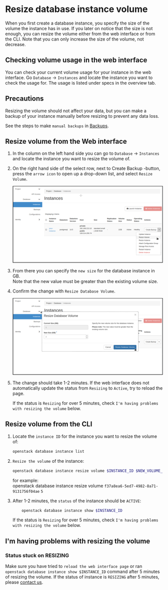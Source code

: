 # Resize database instance volume

When you first create a database instance, you specify the size of the volume the instance has in use. If you later on notice that the size is not enough, you can resize the volume either from the web interface or from the CLI. Note that you can only increase the size of the volume, not decrease.  

## Checking volume usage in the web interface

You can check your current volume usage for your instance in the web interface. Go `Database` -> `Instances` and locate the instance you want to check the usage for. The usage is listed under specs in the overview tab.

## Precautions  

Resizing the volume should not affect your data, but you can make a backup of your instance manually before resizing to prevent any data loss.

See the steps to make `manual backups` in [Backups](backups.md).

## Resize volume from the Web interface

1. In the column on the left hand side you can go to `Database` -> `Instances` and locate the instance you want to resize the volume of.  

2. On the right hand side of the select row, next to Create Backup -button, press the `arrow icon` to open up a drop-down list, and select `Resize Volume`.

    ![Select 'Resize volume'](../img/cloud_dbaas_resize_volume_1.png "Resize volume")


3. From there you can specify the `new size` for the database instance in GB.  
Note that the new value must be greater than the existing volume size.

4. Confirm the change with `Resize Database Volume`.

    ![Select 'Resize volume'](../img/cloud_dbaas_resize_volume_2.png "Resize volume")

5. The change should take 1-2 minutes. If the web interface does not automatically update the status from `Resizing` to `Active`, try to reload the page.  

    If the status is `Resizing` for over 5 minutes, check `I'm having problems with resizing the volume` below.  

## Resize volume from the CLI

1. Locate the `instance ID` for the instance you want to resize the volume of:

    ```sh
    openstack database instance list
    ```

2. `Resize the volume` of the instance:

    ```sh
    openstack database instance resize volume $INSTANCE_ID $NEW_VOLUME_SIZE
    ```

    for example:  
    openstack database instance resize volume `f37a8ea6-5ed7-4982-8a71-9131756f04ae` `5`

3. After 1-2 minutes, the `status` of the instance should be `ACTIVE`:  

    ```sh
        openstack database instance show $INSTANCE_ID
    ```  

    If the status is `Resizing` for over 5 minutes, check `I'm having problems with resizing the volume` below.  

## I'm having problems with resizing the volume  

### Status stuck on RESIZING  

Make sure you have tried to `reload the web interface page` or ran `openstack database instance show $INSTANCE_ID` command after 5 minutes of resizing the volume.
If the status of instance is `RESIZING` after 5 minutes, please [contact us](../../support/contact.md).  
